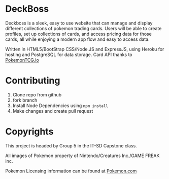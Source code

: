 # DeckBoss

Deckboss is a sleek, easy to use website that can manage and display different collections of pokemon trading cards. Users will be able to create profiles, set up collections of cards, and access pricing data for those cards, all while enjoying a modern app flow and easy to access data. 

Written in HTML5/BootStrap CSS/Node.JS and ExpressJS, using Heroku for hosting and PostgreSQL for data storage. Card API thanks to [PokemonTCG.io](https://pokemontcg.io/)

# Contributing


  1. Clone repo from github
  2. fork branch 
  3. Install Node Dependencies using `npm install`
  4. Make changes and create pull request


# Copyrights

This project is headed by Group 5 in the IT-SD Capstone class.

All images of Pokemon property of Nintendo/Creatures Inc./GAME FREAK inc.

Pokemon Licensing information can be found at [Pokemon.com](https://www.pokemon.com/us/legal/)
